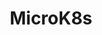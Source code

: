 ---
title: "MicroK8s"
color: "white"
background: "#e95420"
description: MicroK8s is a lightweight, fast and easy to install Kubernetes platform, all in one package. 
logo: ""
---